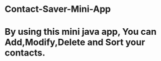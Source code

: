 # Contact-Saver-Mini-App
# By using this mini java app, You can Add,Modify,Delete and Sort your contacts.
